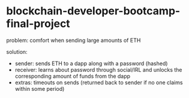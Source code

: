 # blockchain-developer-bootcamp-final-project

problem: comfort when sending large amounts of ETH

solution:
- sender: sends ETH to a dapp along with a password (hashed)
- receiver: learns about password through social/IRL and unlocks the corresponding amount of funds from the dapp
- extras: timeouts on sends (returned back to sender if no one claims within some period)
